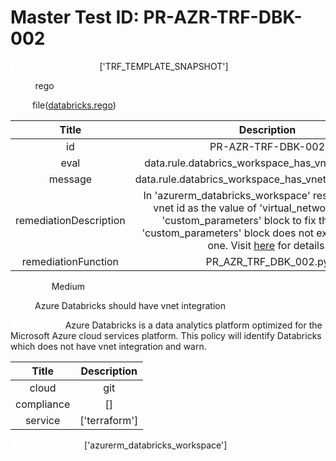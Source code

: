 



# Master Test ID: PR-AZR-TRF-DBK-002


***<font color="white">Master Snapshot Id:</font>*** ['TRF_TEMPLATE_SNAPSHOT']

***<font color="white">type:</font>*** rego

***<font color="white">rule:</font>*** file([databricks.rego])  
  
  
  
  

|Title|Description|
| :---: | :---: |
|id|PR-AZR-TRF-DBK-002|
|eval|data.rule.databrics_workspace_has_vnet_integration|
|message|data.rule.databrics_workspace_has_vnet_integration_err|
|remediationDescription|In 'azurerm_databricks_workspace' resource, set set vnet id as the value of 'virtual_network_id' under 'custom_parameters' block to fix the issue. If 'custom_parameters' block does not exist please add one. Visit <a href='https://registry.terraform.io/providers/hashicorp/azurerm/latest/docs/resources/databricks_workspace' target='_blank'>here</a> for details.|
|remediationFunction|PR_AZR_TRF_DBK_002.py|


***<font color="white">Severity:</font>*** Medium

***<font color="white">Title:</font>*** Azure Databricks should have vnet integration

***<font color="white">Description:</font>*** Azure Databricks is a data analytics platform optimized for the Microsoft Azure cloud services platform. This policy will identify Databricks which does not have vnet integration and warn.  
  
  

|Title|Description|
| :---: | :---: |
|cloud|git|
|compliance|[]|
|service|['terraform']|


***<font color="white">Resource Types:</font>*** ['azurerm_databricks_workspace']


[databricks.rego]: https://github.com/prancer-io/prancer-compliance-test/tree/master/azure/terraform/databricks.rego
